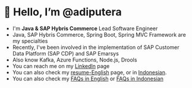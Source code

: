 # 👋 Hello, I’m @adiputera
- I'm **Java & SAP Hybris Commerce** Lead Software Engineer
- Java, SAP Hybris Commerce, Spring Boot, Spring MVC Framework are my specialties
- Recently, I've been involved in the implementation of SAP Customer Data Platform (SAP CDP) and SAP Emarsys
- Also know Kafka, Azure Functions, Node.js, Drools
- You can reach me on my [LinkedIn](https://www.linkedin.com/in/yusuf-adiputera/) page
- You can also check my [resume-English](https://adiputera.github.io) page, or in [Indonesian](https://adiputera.github.io/id).
- You can also check my [FAQs in English](https://adiputera.github.io/faq) or [FAQs in Indonesian](https://adiputera.github.io/faq-id)

<!---
adiputera/adiputera is a ✨ special ✨ repository because its `README.md` (this file) appears on your GitHub profile.
You can click the Preview link to take a look at your changes.
--->
